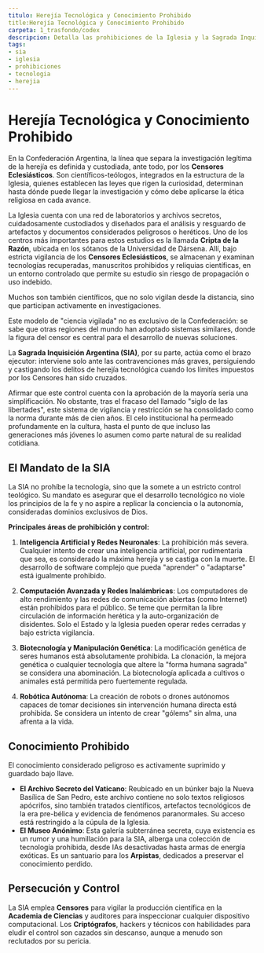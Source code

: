 ```yaml
---
titulo: Herejía Tecnológica y Conocimiento Prohibido
title:Herejía Tecnológica y Conocimiento Prohibido
carpeta: 1_trasfondo/codex
descripcion: Detalla las prohibiciones de la Iglesia y la Sagrada Inquisición Argentina (SIA) sobre la ciencia y la tecnología.
tags:
- sia
- iglesia
- prohibiciones
- tecnologia
- herejia
---
```


# Herejía Tecnológica y Conocimiento Prohibido

En la Confederación Argentina, la línea que separa la investigación legítima de la herejía es definida y custodiada, ante todo, por los **Censores Eclesiásticos**. Son científicos-teólogos, integrados en la estructura de la Iglesia, quienes establecen las leyes que rigen la curiosidad, determinan hasta dónde puede llegar la investigación y cómo debe aplicarse la ética religiosa en cada avance.

La Iglesia cuenta con una red de laboratorios y archivos secretos, cuidadosamente custodiados y diseñados para el análisis y resguardo de artefactos y documentos considerados peligrosos o heréticos. Uno de los centros más importantes para estos estudios es la llamada **Cripta de la Razón**, ubicada en los sótanos de la Universidad de Dársena. Allí, bajo estricta vigilancia de los **Censores Eclesiásticos**, se almacenan y examinan tecnologías recuperadas, manuscritos prohibidos y reliquias científicas, en un entorno controlado que permite su estudio sin riesgo de propagación o uso indebido.

Muchos son también científicos, que no solo vigilan desde la distancia, sino que participan activamente en investigaciones.

Este modelo de "ciencia vigilada" no es exclusivo de la Confederación: se sabe que otras regiones del mundo han adoptado sistemas similares, donde la figura del censor es central para el desarrollo de nuevas soluciones.

La **Sagrada Inquisición Argentina (SIA)**, por su parte, actúa como el brazo ejecutor: interviene solo ante las contravenciones más graves, persiguiendo y castigando los delitos de herejía tecnológica cuando los límites impuestos por los Censores han sido cruzados.

Afirmar que este control cuenta con la aprobación de la mayoría sería una simplificación. No obstante, tras el fracaso del llamado "siglo de las libertades", este sistema de vigilancia y restricción se ha consolidado como la norma durante más de cien años. El celo institucional ha permeado profundamente en la cultura, hasta el punto de que incluso las generaciones más jóvenes lo asumen como parte natural de su realidad cotidiana.



## El Mandato de la SIA

La SIA no prohíbe la tecnología, sino que la somete a un estricto control teológico. Su mandato es asegurar que el desarrollo tecnológico no viole los principios de la fe y no aspire a replicar la conciencia o la autonomía, consideradas dominios exclusivos de Dios.

**Principales áreas de prohibición y control:**

1.  **Inteligencia Artificial y Redes Neuronales**: La prohibición más severa. Cualquier intento de crear una inteligencia artificial, por rudimentaria que sea, es considerado la máxima herejía y se castiga con la muerte. El desarrollo de software complejo que pueda "aprender" o "adaptarse" está igualmente prohibido.

2.  **Computación Avanzada y Redes Inalámbricas**: Los computadores de alto rendimiento y las redes de comunicación abiertas (como Internet) están prohibidos para el público. Se teme que permitan la libre circulación de información herética y la auto-organización de disidentes. Solo el Estado y la Iglesia pueden operar redes cerradas y bajo estricta vigilancia.

3.  **Biotecnología y Manipulación Genética**: La modificación genética de seres humanos está absolutamente prohibida. La clonación, la mejora genética o cualquier tecnología que altere la "forma humana sagrada" se considera una abominación. La biotecnología aplicada a cultivos o animales está permitida pero fuertemente regulada.

4.  **Robótica Autónoma**: La creación de robots o drones autónomos capaces de tomar decisiones sin intervención humana directa está prohibida. Se considera un intento de crear "gólems" sin alma, una afrenta a la vida.

## Conocimiento Prohibido

El conocimiento considerado peligroso es activamente suprimido y guardado bajo llave.

-   **El Archivo Secreto del Vaticano**: Reubicado en un búnker bajo la Nueva Basílica de San Pedro, este archivo contiene no solo textos religiosos apócrifos, sino también tratados científicos, artefactos tecnológicos de la era pre-bélica y evidencia de fenómenos paranormales. Su acceso está restringido a la cúpula de la Iglesia.
-   **El Museo Anónimo**: Esta galería subterránea secreta, cuya existencia es un rumor y una humillación para la SIA, alberga una colección de tecnología prohibida, desde IAs desactivadas hasta armas de energía exóticas. Es un santuario para los **Arpistas**, dedicados a preservar el conocimiento perdido.

## Persecución y Control

La SIA emplea **Censores** para vigilar la producción científica en la **Academia de Ciencias** y auditores para inspeccionar cualquier dispositivo computacional. Los **Criptógrafos**, hackers y técnicos con habilidades para eludir el control son cazados sin descanso, aunque a menudo son reclutados por su pericia.

